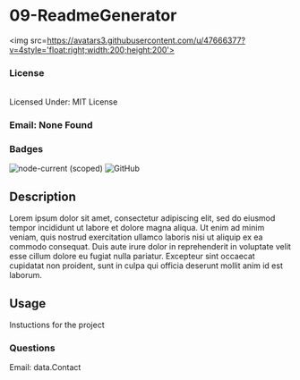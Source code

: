 # 09-ReadmeGenerator
<img src=https://avatars3.githubusercontent.com/u/47666377?v=4style='float:right;width:200;height:200'>
### License
<br/>Licensed Under: MIT License

### Email: None Found
### Badges
![node-current (scoped)](https://img.shields.io/node/v/@stdlib/stdlib?style=plastic)
![GitHub](https://img.shields.io/github/license/ecorreale/09-ReadmeGenerator?style=plastic)
## Description
Lorem ipsum dolor sit amet, consectetur adipiscing elit, sed do eiusmod tempor incididunt ut labore et dolore magna aliqua. Ut enim ad minim veniam, quis nostrud exercitation ullamco laboris nisi ut aliquip ex ea commodo consequat. Duis aute irure dolor in reprehenderit in voluptate velit esse cillum dolore eu fugiat nulla pariatur. Excepteur sint occaecat cupidatat non proident, sunt in culpa qui officia deserunt mollit anim id est laborum.
<br/>
## Usage
Instuctions for the project
<br/>
### Questions
Email: data.Contact
